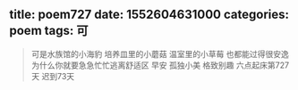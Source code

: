 title: poem727
date: 1552604631000
categories: poem
tags: 可
---
> 可是水族馆的小海豹
培养皿里的小蘑菇
温室里的小草莓
也都能过得很安逸
为什么你就要急急忙忙逃离舒适区
早安
孤独小美
格致别趣
六点起床第727天 迟到73天